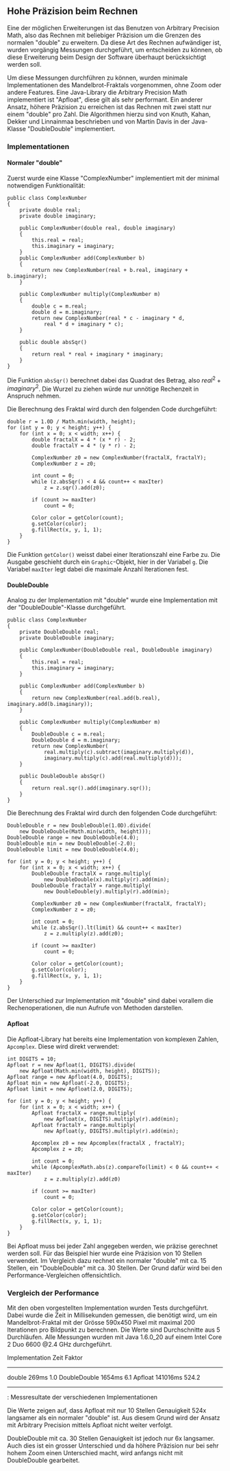## Hohe Präzision beim Rechnen ##

Eine der möglichen Erweiterungen ist das Benutzen von Arbitrary Precision Math,
also das Rechnen mit beliebiger Präzision um die Grenzen des normalen "double"
zu erweitern. Da diese Art des Rechnen aufwändiger ist, wurden vorgängig
Messungen durchgeführt, um entscheiden zu können, ob diese Erweiterung beim
Design der Software überhaupt berücksichtigt werden soll.

Um diese Messungen durchführen zu können, wurden minimale Implementationen des
Mandelbrot-Fraktals vorgenommen, ohne Zoom oder andere Features. Eine
Java-Library die Arbitrary Precision Math implementiert ist "Apfloat", diese
gilt als sehr performant. Ein anderer Ansatz, höhere Präzision zu erreichen ist
das Rechnen mit zwei statt nur einem "double" pro Zahl. Die Algorithmen hierzu
sind von Knuth, Kahan, Dekker und Linnainmaa beschrieben und von Martin Davis
in der Java-Klasse "DoubleDouble" implementiert.


### Implementationen ###

#### Normaler "double" ####

Zuerst wurde eine Klasse "ComplexNumber" implementiert mit der minimal
notwendigen Funktionalität:

~~~~~~~~ {.Java}
public class ComplexNumber
{
	private double real;
	private double imaginary;

	public ComplexNumber(double real, double imaginary)
	{
		this.real = real;
		this.imaginary = imaginary;
	}
	public ComplexNumber add(ComplexNumber b)
	{
		return new ComplexNumber(real + b.real, imaginary + b.imaginary);
	}

	public ComplexNumber multiply(ComplexNumber m)
	{
		double c = m.real;
		double d = m.imaginary;
		return new ComplexNumber(real * c - imaginary * d,
			real * d + imaginary * c);
	}

	public double absSqr()
	{
		return real * real + imaginary * imaginary;
	}
}
~~~~~~~~

Die Funktion `absSqr()` berechnet dabei das Quadrat des Betrag, also
$real^2 + imaginary^2$. Die Wurzel zu ziehen würde nur unnötige Rechenzeit in
Anspruch nehmen.

Die Berechnung des Fraktal wird durch den folgenden Code durchgeführt:

~~~~~~~~ {.Java}
double r = 1.0D / Math.min(width, height);
for (int y = 0; y < height; y++) {
	for (int x = 0; x < width; x++) {
		double fractalX = 4 * (x * r) - 2;
		double fractalY = 4 * (y * r) - 2;

		ComplexNumber z0 = new ComplexNumber(fractalX, fractalY);
		ComplexNumber z = z0;

		int count = 0;
		while (z.absSqr() < 4 && count++ < maxIter)
			z = z.sqr().add(z0);

		if (count >= maxIter)
			count = 0;

		Color color = getColor(count);
		g.setColor(color);
		g.fillRect(x, y, 1, 1);
	}
}
~~~~~~~~

Die Funktion `getColor()` weisst dabei einer Iterationszahl eine Farbe zu. Die
Ausgabe geschieht durch ein `Graphic`-Objekt, hier in der Variabel `g`. Die
Variabel `maxIter` legt dabei die maximale Anzahl Iterationen fest.


#### DoubleDouble ####

Analog zu der Implementation mit "double" wurde eine Implementation mit der
"DoubleDouble"-Klasse durchgeführt.

~~~~~~~~ {.Java}
public class ComplexNumber
{
	private DoubleDouble real;
	private DoubleDouble imaginary;

	public ComplexNumber(DoubleDouble real, DoubleDouble imaginary)
	{
		this.real = real;
		this.imaginary = imaginary;
	}

	public ComplexNumber add(ComplexNumber b)
	{
		return new ComplexNumber(real.add(b.real), imaginary.add(b.imaginary));
	}

	public ComplexNumber multiply(ComplexNumber m)
	{
		DoubleDouble c = m.real;
		DoubleDouble d = m.imaginary;
		return new ComplexNumber(
			real.multiply(c).subtract(imaginary.multiply(d)),
			imaginary.multiply(c).add(real.multiply(d)));
	}

	public DoubleDouble absSqr()
	{
		return real.sqr().add(imaginary.sqr());
	}
}
~~~~~~~~

Die Berechnung des Fraktal wird durch den folgenden Code durchgeführt:

~~~~~~~~ {.Java}
DoubleDouble r = new DoubleDouble(1.0D).divide(
	new DoubleDouble(Math.min(width, height)));
DoubleDouble range = new DoubleDouble(4.0);
DoubleDouble min = new DoubleDouble(-2.0);
DoubleDouble limit = new DoubleDouble(4.0);

for (int y = 0; y < height; y++) {
	for (int x = 0; x < width; x++) {
		DoubleDouble fractalX = range.multiply(
			new DoubleDouble(x).multiply(r).add(min);
		DoubleDouble fractalY = range.multiply(
			new DoubleDouble(y).multiply(r).add(min);

		ComplexNumber z0 = new ComplexNumber(fractalX, fractalY);
		ComplexNumber z = z0;

		int count = 0;
		while (z.absSqr().lt(limit) && count++ < maxIter)
			z = z.multiply(z).add(z0);

		if (count >= maxIter)
			count = 0;

		Color color = getColor(count);
		g.setColor(color);
		g.fillRect(x, y, 1, 1);
	}
}
~~~~~~~~

Der Unterschied zur Implementation mit "double" sind dabei vorallem die
Rechenoperationen, die nun Aufrufe von Methoden darstellen.


#### Apfloat ####

Die Apfloat-Library hat bereits eine Implementation von komplexen Zahlen,
`Apcomplex`. Diese wird direkt verwendet:

~~~~~~~~ {.Java}
int DIGITS = 10;
Apfloat r = new Apfloat(1, DIGITS).divide(
	new Apfloat(Math.min(width, height), DIGITS));
Apfloat range = new Apfloat(4.0, DIGITS);
Apfloat min = new Apfloat(-2.0, DIGITS);
Apfloat limit = new Apfloat(2.0, DIGITS);

for (int y = 0; y < height; y++) {
	for (int x = 0; x < width; x++) {
		Apfloat fractalX = range.multiply(
			new Apfloat(x, DIGITS).multiply(r).add(min);
		Apfloat fractalY = range.multiply(
			new Apfloat(y, DIGITS).multiply(r).add(min);

		Apcomplex z0 = new Apcomplex(fractalX , fractalY);
		Apcomplex z = z0;

		int count = 0;
		while (ApcomplexMath.abs(z).compareTo(limit) < 0 && count++ < maxIter)
			z = z.multiply(z).add(z0)

		if (count >= maxIter)
			count = 0;

		Color color = getColor(count);
		g.setColor(color);
		g.fillRect(x, y, 1, 1);
	}
}
~~~~~~~~

Bei Apfloat muss bei jeder Zahl angegeben werden, wie präzise gerechnet werden
soll. Für das Beispiel hier wurde eine Präzision von 10 Stellen verwendet. Im
Vergleich dazu rechnet ein normaler "double" mit ca. 15 Stellen, ein
"DoubleDouble" mit ca. 30 Stellen. Der Grund dafür wird bei den
Performance-Vergleichen offensichtlich.


### Vergleich der Performance ###

Mit den oben vorgestellten Implementation wurden Tests durchgeführt. Dabei wurde
die Zeit in Millisekunden gemessen, die benötigt wird, um ein Mandelbrot-Fraktal
mit der Grösse 590x450 Pixel mit maximal 200 Iterationen pro Bildpunkt zu
berechnen. Die Werte sind Durchschnitte aus 5 Durchläufen. Alle Messungen wurden
mit Java 1.6.0\_20 auf einem Intel Core 2 Duo 6600 @2.4 GHz durchgeführt.


Implementation      Zeit       Faktor
--------------  --------    ---------
double             269ms          1.0
DoubleDouble      1654ms          6.1
Apfloat         141016ms        524.2
--------------  --------    ---------
: Messresultate der verschiedenen Implementationen


Die Werte zeigen auf, dass Apfloat mit nur 10 Stellen Genauigkeit 524x langsamer
als ein normaler "double" ist. Aus diesem Grund wird der Ansatz mit Arbitrary
Precision mittels Apfloat nicht weiter verfolgt.

DoubleDouble mit ca. 30 Stellen Genauigkeit ist jedoch nur 6x langsamer. Auch
dies ist ein grosser Unterschied und da höhere Präzision nur bei sehr hohem Zoom
einen Unterschied macht, wird anfangs nicht mit DoubleDouble gearbeitet.
